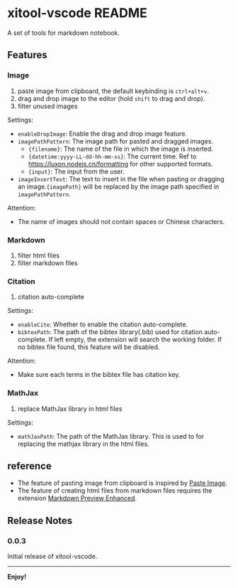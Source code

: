 # xitool-vscode README

A set of tools for markdown notebook.

## Features

### Image 

1. paste image from clipboard, the default keybinding is `ctrl+alt+v`.
2. drag and drop image to the editor (hold `shift` to drag and drop).
3. filter unused images

Settings:

- `enableDropImage`: Enable the drag and drop image feature.
- `imagePathPattern`: The image path for pasted and dragged images.
  - `{filename}`: The name of the file in which the image is inserted.
  - `{datetime:yyyy-LL-dd-hh-mm-ss}`: The current time. Ref to https://luxon.nodejs.cn/formatting for other supported formats.
  - `{input}`: The input from the user.
- `imageInsertText`: The text to insert in the file when pasting or dragging an image.`{imagePath}` will be replaced by the image path specified in `imagePathPattern`.

Attention:

- The name of images should not contain spaces or Chinese characters.

### Markdown

1. filter html files 
2. filter markdown files

### Citation

1. citation auto-complete

Settings:

- `enableCite`: Whether to enable the citation auto-complete.
- `bibtexPath`: The path of the bibtex library(.bib) used for citation auto-complete. If left empty, the extension will search the working folder. If no bibtex file found, this feature will be disabled.

Attention:

- Make sure each terms in the bibtex file has citation key.

### MathJax

1. replace MathJax library in html files

Settings:

- `mathJaxPath`: The path of the MathJax library. This is used to for replacing the mathjax library in the html files.


## reference

- The feature of pasting image from clipboard is inspired by [Paste Image](https://github.com/mushanshitiancai/vscode-paste-image).
- The feature of creating html files from markdown files requires the extension [Markdown Preview Enhanced](https://github.com/shd101wyy/vscode-markdown-preview-enhanced).

## Release Notes

### 0.0.3

Initial release of xitool-vscode.

---

**Enjoy!**
